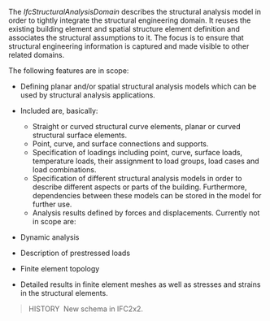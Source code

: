 ﻿The _IfcStructuralAnalysisDomain_ describes the structural analysis model in order to tightly integrate the structural engineering domain. It reuses the existing building element and spatial structure element definition and associates the structural assumptions to it. The focus is to ensure that structural engineering information is captured and made visible to other related domains.

The following features are in scope:

* Defining planar and/or spatial structural analysis models which can be used by structural analysis applications.
* Included are, basically: 
    *  Straight or curved structural curve elements, planar or curved structural surface elements.
    *  Point, curve, and surface connections and supports.
    *  Specification of loadings including point, curve, surface loads, temperature loads, their assignment to load groups, load cases and load combinations.
    *  Specification of different structural analysis models in order to describe different aspects or parts of the building. Furthermore, dependencies between these models can be stored in the model for further use.
    *  Analysis results defined by forces and displacements.
Currently not in scope are:

* Dynamic analysis 
*  Description of prestressed loads 
*  Finite element topology 
*  Detailed results in finite element meshes as well as stresses and strains in the structural elements. 

> HISTORY&nbsp; New schema in IFC2x2.
